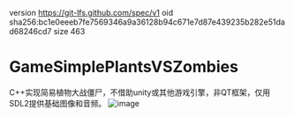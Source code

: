 version https://git-lfs.github.com/spec/v1
oid sha256:bc1e0eeeb7fe7569346a9a36128b94c671e7d87e439235b282e51dad68246cd7
size 463

# GameSimplePlantsVSZombies
C++实现简易植物大战僵尸，不借助unity或其他游戏引擎，非QT框架，仅用SDL2提供基础图像和音频。
![image](https://raw.githubusercontent.com/CJH3213/Images-blog/main/%E7%AE%80%E6%98%93%E6%A4%8D%E7%89%A9%E5%A4%A7%E6%88%98%E5%83%B5%E5%B0%B8_%E5%9B%BE%E7%89%87/%E6%A4%8D%E7%89%A9%E5%A4%A7%E6%88%98%E5%83%B5%E5%B0%B8_%E5%AF%B9%E6%88%98%E6%BC%94%E7%A4%BA.png?token=GHSAT0AAAAAACGE6653O6DQWKKJEAGZQJOCZGXSJJA)

